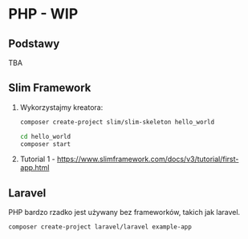 # PHP - WIP

## Podstawy

TBA

## Slim Framework

1. Wykorzystajmy kreatora:

   ```bash
   composer create-project slim/slim-skeleton hello_world

   cd hello_world
   composer start
   ```

2. Tutorial 1 - https://www.slimframework.com/docs/v3/tutorial/first-app.html

## Laravel

PHP bardzo rzadko jest używany bez frameworków, takich jak laravel.

```bash
composer create-project laravel/laravel example-app
```
